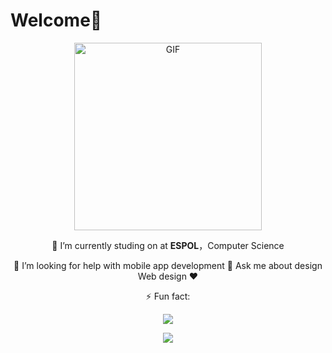 
 #                   Welcome👋
 
<div align="center">
<img align="center" alt="GIF" height="300px" src="" />
 

 🔭 I’m currently studing on at **ESPOL**，Computer Science

 🤔 I’m looking for help with mobile app development
 💬 Ask me about design Web design ❤️

 ⚡ Fun fact: 


 
 
 ![](https://komarev.com/ghpvc/?username=jjgilces&color=ff69b4)





 <img  src="https://github-readme-stats.vercel.app/api?username=jjgilces&show_icons=true&theme=tokyonight&hide=prs&icon_color=6392DF">




</div>
